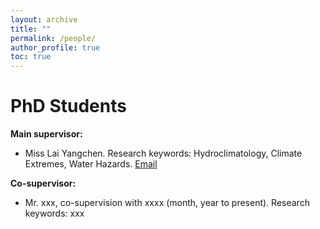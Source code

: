 ```yaml
---
layout: archive
title: ""
permalink: /people/
author_profile: true
toc: true
---
```


# PhD Students
<b>Main supervisor:</b>
* Miss Lai Yangchen. Research keywords: Hydroclimatology, Climate Extremes, Water Hazards. [Email](mailto:18481728@life.hkbu.edu.hk)

<b>Co-supervisor:</b>
* Mr. xxx, co-supervision with xxxx (month, year to present). Research keywords: xxx
